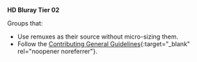 <!-- markdownlint-disable MD041-->
**HD Bluray Tier 02**<br>

Groups that:

- Use remuxes as their source without micro-sizing them.
- Follow the [Contributing General Guidelines](https://github.com/TRaSH-Guides/Guides/blob/master/CONTRIBUTING.md#general-guidelines){:target="_blank" rel="noopener noreferrer"}.
<!-- markdownlint-enable MD041-->
